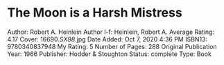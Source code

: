 # The Moon is a Harsh Mistress

Author: Robert A. Heinlein
Author l-f: Heinlein, Robert A.
Average Rating: 4.17
Cover: 16690._SX98_.jpg
Date Added: Oct 7, 2020 4:36 PM
ISBN13: 9780340837948
My Rating: 5
Number of Pages: 288
Original Publication Year: 1966
Publisher: Hodder & Stoughton
Status: complete
Type: Book